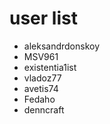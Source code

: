 # user list
* aleksandrdonskoy
* MSV961
* existentia1ist
* vladoz77
* avetis74
* Fedaho
* denncraft
